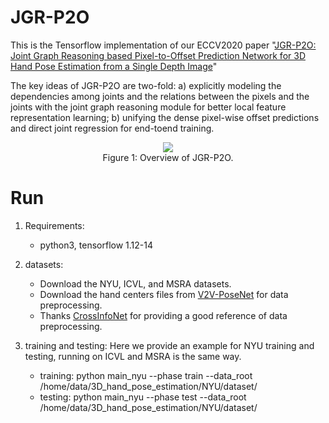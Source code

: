 # JGR-P2O

This is the Tensorflow implementation of our ECCV2020 paper "[JGR-P2O: Joint Graph Reasoning based Pixel-to-Offset Prediction Network for 3D Hand Pose Estimation from a Single Depth Image]()" 

The key ideas of JGR-P2O are two-fold: a) explicitly modeling the dependencies among joints and the relations between the pixels and the joints with  the joint graph reasoning module for better local feature representation learning; b) unifying the dense pixel-wise offset predictions and direct joint regression for end-toend training. 

<div align=center>
<img src="https://user-images.githubusercontent.com/22862577/87033371-b29f2800-c218-11ea-83be-0a34551c3288.png"><br>
Figure 1: Overview of JGR-P2O.
</div>

# Run

1. Requirements:
    * python3, tensorflow 1.12-14
    
2. datasets:
    * Download the NYU, ICVL, and MSRA datasets.
    * Download the hand centers files from [V2V-PoseNet](https://github.com/mks0601/V2V-PoseNet_RELEASE) for data preprocessing.
    * Thanks [CrossInfoNet](https://github.com/dumyy/handpose) for providing a good reference of data preprocessing.

3. training and testing:
    Here we provide an example for NYU training and testing, running on ICVL and MSRA is the same way.
    * training: python main_nyu --phase train --data_root /home/data/3D_hand_pose_estimation/NYU/dataset/
    * testing: python main_nyu --phase test --data_root /home/data/3D_hand_pose_estimation/NYU/dataset/

